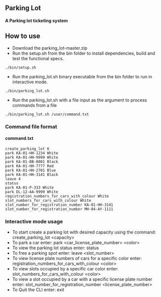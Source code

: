 ## Parking Lot
#### A Parking lot ticketing system


## How to use
- Download the parking_lot-master.zip
- Run the setup.sh from the bin folder to install dependencies, build and test the functional specs. 
```shell script
./bin/setup.sh
```
- Run the parking_lot.sh binary executable from the bin folder to run in interactive mode.
```shell script
./bin/parking_lot.sh
```
- Run the parking_lot.sh with a file input as the argument to process commands from a file
```shell script
./bin/parking_lot.sh /user/command.txt
``` 

### Command file format
#### command.txt
```text
create_parking_lot 6
park KA-01-HH-1234 White
park KA-01-HH-9999 White
park KA-01-BB-0001 Black
park KA-01-HH-7777 Red
park KA-01-HH-2701 Blue
park KA-01-HH-3141 Black
leave 4
status
park KA-01-P-333 White
park DL-12-AA-9999 White
registration_numbers_for_cars_with_colour White
slot_numbers_for_cars_with_colour White
slot_number_for_registration_number KA-01-HH-3141
slot_number_for_registration_number MH-04-AY-1111
```
### Interactive mode usage
- To start create a parking lot with desired capacity using the command: create_parking_lot \<capacity>
- To park a car enter: park \<car_license_plate_number> \<color>
- To view the parking lot status enter: status
- To free a parking spot enter: leave \<slot_number>
- To view license plate numbers of cars for a specific color enter: registration_numbers_for_cars_with_colour \<color>
- To view slots occupied by a specific car color enter: slot_numbers_for_cars_with_colour \<color>
- To view a slot occupied by a car with a specific license plate number enter: slot_number_for_registration_number \<license_plate_number>
- To Quit the CLI enter: exit

